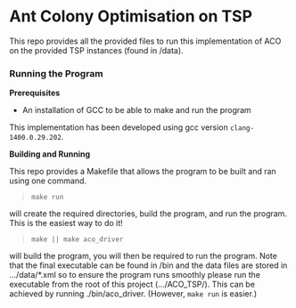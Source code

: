 # Ant Colony Optimisation on TSP

This repo provides all the provided files to run this implementation of ACO on the provided TSP instances (found in /data).

### Running the Program

**Prerequisites**
- An installation of GCC to be able to make and run the program

This implementation has been developed using gcc version `clang-1400.0.29.202`.

**Building and Running**

This repo provides a Makefile that allows the program to be built and ran using one command.

>``make run``

will create the required directories, build the program, and run the program. This is the easiest way to do it!

>``make || make aco_driver``

will build the program, you will then be required to run the program. Note that the final executable can be found in /bin and the data files are stored in .../data/*.xml so to ensure the program runs smoothly please run the executable from the root of this project (.../ACO_TSP/). This can be achieved by running ./bin/aco_driver. (However, `make run` is easier.)
